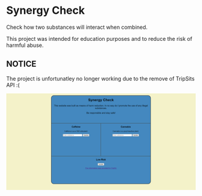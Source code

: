 # Synergy Check
Check how two substances will interact when combined.

This project was intended for education purposes and to reduce the risk of harmful abuse.

<h2> NOTICE </h2>
The project is unfortunatley no longer working due to the remove of TripSits API :(

![Website Demo](/WebsiteDemo.png)
